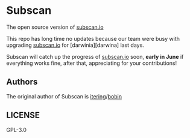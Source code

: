 # Subscan

The open source version of [subscan.io][subscan]

This repo has long time no updates because our team were busy with upgrading [subscan.io][subscan] for 
[darwinia][darwina] last days.

Subscan will catch up the progress of [subscan.io][subscan] soon, **early in June** if everything works fine,
after that, appreciating for your contributions!

## Authors

The original author of Subscan is [itering][itering]/[bobin][bobin]

## LICENSE

GPL-3.0

[bobin]: https://github.com/freehere107
[darwinia]: https://github.com/darwinia-network/darwinia
[itering]: https://github.com/itering
[subscan]: https://subscan.io/
